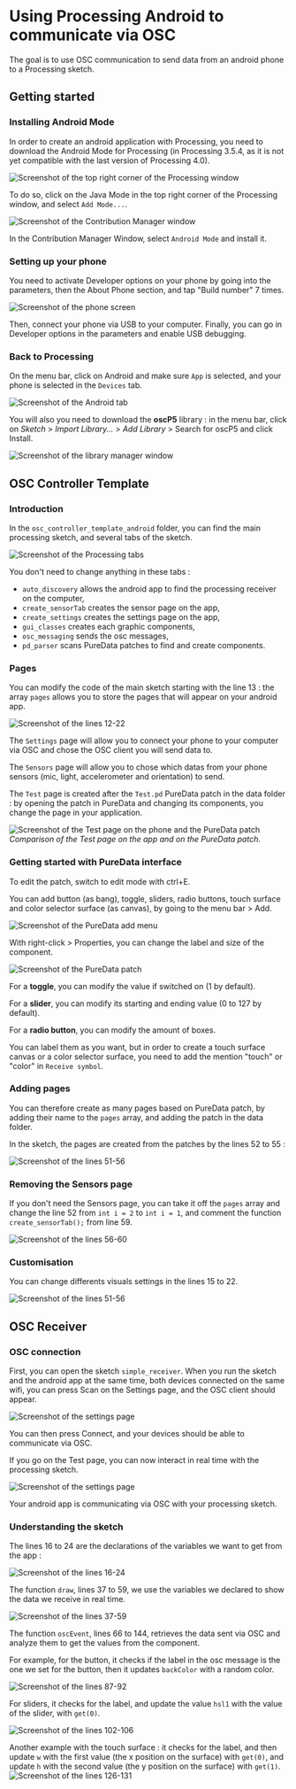 # Using Processing Android to communicate via OSC

The goal is to use OSC communication to send data from an android phone to a Processing sketch.

## Getting started

### Installing Android Mode

In order to create an android application with Processing, you need to download the Android Mode for Processing (in Processing 3.5.4, as it is not yet compatible with the last version of Processing 4.0).

![Screenshot of the top right corner of the Processing window](./images/screen1.png)

To do so, click on the Java Mode in the top right corner of the Processing window, and select `Add Mode...`.

![Screenshot of the Contribution Manager window](./images/screen2.png)

In the Contribution Manager Window, select `Android Mode` and install it.

### Setting up your phone

You need to activate Developer options on your phone by going into the parameters, then the About Phone section, and tap "Build number" 7 times.

![Screenshot of the phone screen](./images/screen3.png)

Then, connect your phone via USB to your computer. Finally, you can go in Developer options in the parameters and enable USB debugging.

### Back to Processing

On the menu bar, click on Android and make sure `App` is selected, and your phone is selected in the `Devices` tab.

![Screenshot of the Android tab](./images/screen4.png)

You will also you need to download the **oscP5** library : in the menu bar, click on *Sketch* > *Import Library...* > *Add Library* > Search for oscP5 and click Install.

![Screenshot of the library manager window](./images/screen5.png)


## OSC Controller Template

### Introduction

In the `osc_controller_template_android` folder, you can find the main processing sketch, and several tabs of the sketch.

![Screenshot of the Processing tabs](./images/screen6.png)

You don't need to change anything in these tabs : 
* `auto_discovery` allows the android app to find the processing receiver on the computer,
* `create_sensorTab` creates the sensor page on the app, 
* `create_settings` creates the settings page on the app, 
* `gui_classes` creates each graphic components, 
* `osc_messaging` sends the osc messages, 
* `pd_parser` scans PureData patches to find and create components.

### Pages

You can modify the code of the main sketch starting with the line 13 : the array `pages` allows you to store the pages that will appear on your android app. 

![Screenshot of the lines 12-22](./images/screen7.png)

The `Settings` page will allow you to connect your phone to your computer via OSC and chose the OSC client you will send data to.

The `Sensors` page will allow you to chose which datas from your phone sensors (mic, light, accelerometer and orientation) to send.

The `Test` page is created after the `Test.pd` PureData patch in the data folder : by opening the patch in PureData and changing its components, you change the page in your application.

![Screenshot of the Test page on the phone and the PureData patch](./images/screen8.png)
*Comparison of the Test page on the app and on the PureData patch.*

### Getting started with PureData interface

To edit the patch, switch to edit mode with ctrl+E. 

You can add button (as bang), toggle, sliders, radio buttons, touch surface and color selector surface (as canvas), by going to the menu bar > Add.

![Screenshot of the PureData add menu](./images/screen9.png)

With right-click > Properties, you can change the label and size of the component. 

![Screenshot of the PureData patch](./images/screen10.png)

For a **toggle**, you can modify the value if switched on (1 by default).

For a **slider**, you can modify its starting and ending value (0 to 127 by default). 

For a **radio button**, you can modify the amount of boxes.

You can label them as you want, but in order to create a touch surface canvas or a color selector surface, you need to add the mention "touch" or "color" in `Receive symbol`.

### Adding pages

You can therefore create as many pages based on PureData patch, by adding their name to the `pages` array, and adding the patch in the data folder.

In the sketch, the pages are created from the patches by the lines 52 to 55 :

![Screenshot of the lines 51-56](./images/screen11.png)

### Removing the Sensors page

If you don't need the Sensors page, you can take it off the `pages` array and change the line 52 from `int i = 2` to `int i = 1`, and comment the function `create_sensorTab();` from line 59.

![Screenshot of the lines 56-60](./images/screen12.png)

### Customisation 

You can change differents visuals settings in the lines 15 to 22. 

![Screenshot of the lines 51-56](./images/screen13.png)

## OSC Receiver

### OSC connection

First, you can open the sketch `simple_receiver`. When you run the sketch and the android app at the same time, both devices connected on the same wifi, you can press Scan on the Settings page, and the OSC client should appear. 

![Screenshot of the settings page](./images/screen14.png)

You can then press Connect, and your devices should be able to communicate via OSC.

If you go on the Test page, you can now interact in real time with the processing sketch.

![Screenshot of the settings page](./images/screen15.png)

Your android app is communicating via OSC with your processing sketch.

### Understanding the sketch

The lines 16 to 24 are the declarations of the variables we want to get from the app :

![Screenshot of the lines 16-24](./images/screen16.png)

The function `draw`, lines 37 to 59, we use the variables we declared to show the data we receive in real time.

![Screenshot of the lines 37-59](./images/screen17.png)

The function `oscEvent`, lines 66 to 144, retrieves the data sent via OSC and analyze them to get the values from the component.

For example, for the button, it checks if the label in the osc message is the one we set for the button, then it updates `backColor` with a random color.

![Screenshot of the lines 87-92](./images/screen18.png)

For sliders, it checks for the label, and update the value `hsl1` with the value of the slider, with `get(0)`.

![Screenshot of the lines 102-106](./images/screen19.png)

Another example with the touch surface : it checks for the label, and then update `w` with the first value (the x position on the surface) with `get(0)`, and update `h` with the second value (the y position on the surface) with `get(1)`.
![Screenshot of the lines 126-131](./images/screen20.png)